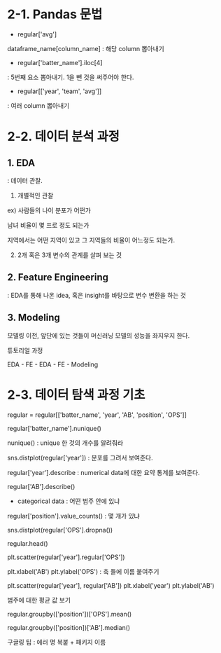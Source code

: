 # 2-1. Pandas 문법

- regular['avg']

dataframe_name[column_name] : 해당 column 뽑아내기

- regular['batter_name'].iloc[4]

: 5번째 요소 뽑아내기. 1을 뺀 것을 써주어야 한다.

- regular[['year', 'team', 'avg']]

: 여러 column 뽑아내기


# 2-2. 데이터 분석 과정

## 1. EDA

: 데이터 관찰.

1. 개별적인 관찰

ex) 사람들의 나이 분포가 어떤가

남녀 비율이 몇 프로 정도 되는가

지역에서는 어떤 지역이 있고 그 지역들의 비율이 어느정도 되는가.

2. 2개 혹은 3개 변수의 관계를 살펴 보는 것


## 2. Feature Engineering

: EDA를 통해 나온 idea, 혹은 insight를 바탕으로 변수 변환을 하는 것

## 3. Modeling

모델링 이전, 앞단에 있는 것들이 머신러닝 모델의 성능을 좌지우지 한다.

튜토리얼 과정

EDA - FE - EDA - FE - Modeling

# 2-3. 데이터 탐색 과정 기초

regular = regular[['batter_name', 'year', 'AB', 'position', 'OPS']]

regular['batter_name'].nunique()

nunique()
: unique 한 것의 개수를 알려줘라

sns.distplot(regular['year'])
: 분포를 그려서 보여준다.

regular['year'].describe
: numerical data에 대한 요약 통계를 보여준다.

regular['AB'].describe()


- categorical data
: 어떤 범주 안에 있냐

regular['position'].value_counts()
: 몇 개가 있냐

sns.distplot(regular['OPS'].dropna())

regular.head()

plt.scatter(regular['year'].regular['OPS'])

plt.xlabel('AB')
plt.ylabel('OPS')
: 축 들에 이름 붙여주기

plt.scatter(regular['year'], regular['AB'])
plt.xlabel('year')
plt.ylabel('AB')

범주에 대한 평균 값 보기

regular.groupby(['position'])['OPS'].mean()

regular.groupby(['position])['AB'].median()



구글링 팁 : 에러 명 복붙 + 패키지 이름